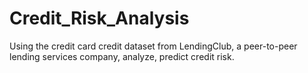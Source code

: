 # Credit_Risk_Analysis
Using the credit card credit dataset from LendingClub, a peer-to-peer lending services company, analyze, predict credit risk.
